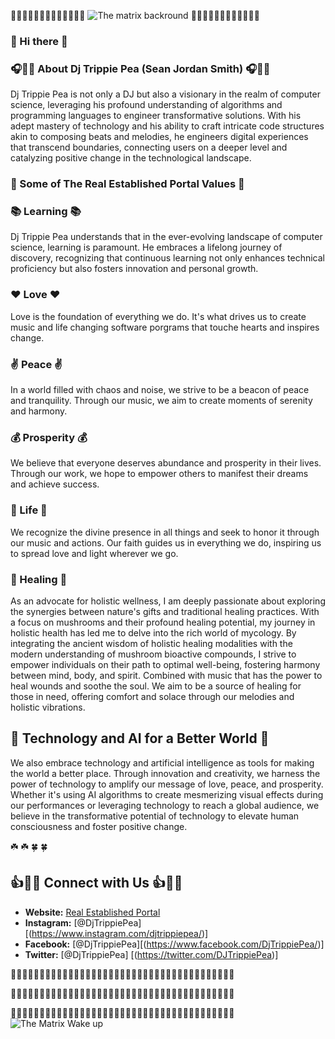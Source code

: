 💎💎💎💎💎💎💎💎💎💎💎💎💎
![The matrix backround](https://github.com/DjTrippiePea/DjTrippiePea/assets/163033501/db5a1cff-8941-4762-bd28-52781347d00e)
💎💎💎💎💎💎💎💎💎💎💎💎
### 👋 Hi there 👋
### 🎧🎵🎶 About Dj Trippie Pea (Sean Jordan Smith) 🎧🎵🎶
Dj Trippie Pea is not only a DJ but also a visionary in the realm of computer science, leveraging his profound understanding of algorithms and programming languages to engineer transformative solutions. With his adept mastery of technology and his ability to craft intricate code structures akin to composing beats and melodies, he engineers digital experiences that transcend boundaries, connecting users on a deeper level and catalyzing positive change in the technological landscape.

### 💎 Some of The Real Established Portal Values 💎

### 📚 Learning 📚
Dj Trippie Pea understands that in the ever-evolving landscape of computer science, learning is paramount. He embraces a lifelong journey of discovery, recognizing that continuous learning not only enhances technical proficiency but also fosters innovation and personal growth.

### ❤️ Love ❤️
Love is the foundation of everything we do. It's what drives us to create music and life changing software porgrams that touche hearts and inspires change.

### ✌️ Peace ✌️
In a world filled with chaos and noise, we strive to be a beacon of peace and tranquility. Through our music, we aim to create moments of serenity and harmony.

### 💰 Prosperity 💰
We believe that everyone deserves abundance and prosperity in their lives. Through our work, we hope to empower others to manifest their dreams and achieve success.

### 🙏 Life 🙏
We recognize the divine presence in all things and seek to honor it through our music and actions. Our faith guides us in everything we do, inspiring us to spread love and light wherever we go.

### 🌿 Healing 🌿
As an advocate for holistic wellness, I am deeply passionate about exploring the synergies between nature's gifts and traditional healing practices. With a focus on mushrooms and their profound healing potential, my journey in holistic health has led me to delve into the rich world of mycology. By integrating the ancient wisdom of holistic healing modalities with the modern understanding of mushroom bioactive compounds, I strive to empower individuals on their path to optimal well-being, fostering harmony between mind, body, and spirit. Combined with music that has the power to heal wounds and soothe the soul. We aim to be a source of healing for those in need, offering comfort and solace through our melodies and holistic vibrations.

## 🤖 Technology and AI for a Better World 🤖

We also embrace technology and artificial intelligence as tools for making the world a better place. Through innovation and creativity, we harness the power of technology to amplify our message of love, peace, and prosperity. Whether it's using AI algorithms to create mesmerizing visual effects during our performances or leveraging technology to reach a global audience, we believe in the transformative potential of technology to elevate human consciousness and foster positive change.
 
  ☘️ ☘️
  🍀 🍀  

## 👍📱🔔 Connect with Us 👍📱🔔

- **Website:** [Real Established Portal]([therealestablishedportal.myportfolio.com](https://therealestablishedportal.myportfolio.com/))
- **Instagram:** [@DjTrippiePea] [(https://www.instagram.com/djtrippiepea/)]
- **Facebook:** [@DjTrippiePea][(https://www.facebook.com/DjTrippiePea/)]
- **Twitter:** [@DjTrippiePea] [(https://twitter.com/DJTrippiePea)]

💎💎💎💎💎💎💎💎💎💎💎💎💎💎💎💎💎💎💎💎💎💎💎💎💎💎💎💎💎💎💎💎💎💎💎💎💎💎💎

💎💎💎💎💎💎💎💎💎💎💎💎💎💎💎💎💎💎💎💎💎💎💎💎💎💎💎💎💎💎💎💎💎💎💎💎💎💎💎

💎💎💎💎💎💎💎💎💎💎💎💎💎💎💎💎💎💎💎💎💎💎💎💎💎💎💎💎💎💎💎💎💎💎💎💎💎💎💎
![The Matrix Wake up](https://github.com/DjTrippiePea/DjTrippiePea/assets/163033501/038691a4-7cf3-46c6-8bd8-6e7dc5868d95)

<!--https://github.com/MarikIshtar007/MarikIshtar007/blob/master/images/matrix.gif
**DjTrippiePea/DjTrippiePea** is a ✨ _special_ ✨ repository because its `README.md` (this file) appears on your GitHub profile.
                             

